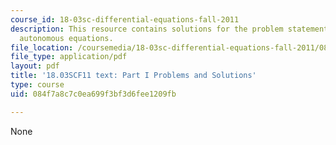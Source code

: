 ```yaml
---
course_id: 18-03sc-differential-equations-fall-2011
description: This resource contains solutions for the problem statements related to
  autonomous equations.
file_location: /coursemedia/18-03sc-differential-equations-fall-2011/084f7a8c7c0ea699f3bf3d6fee1209fb_MIT18_03SCF11_ps3_s10s.pdf
file_type: application/pdf
layout: pdf
title: '18.03SCF11 text: Part I Problems and Solutions'
type: course
uid: 084f7a8c7c0ea699f3bf3d6fee1209fb

---
```

None